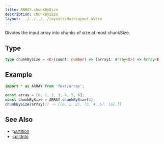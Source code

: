 ```yaml
---
title: ARRAY.chunkBySize
description: chunkBySize
layout: ../../../../layouts/MainLayout.astro
---
```


Divides the input array into chunks of size at most chunkSize.

## Type

```ts
type chunkBySize = <E>(count: number) => (array1: Array<E>) => Array<E[]>
```

## Example

```ts
import * as ARRAY from 'fnxt/array';

const array = [0, 1, 2, 3, 4, 5, 6];
const chunkBySize = ARRAY.chunkBySize(3);
chunkBySize(array)// -> [[0, 1, 2], [3, 4, 5], [6],]]
```

## See Also

- [partition](/core/en/array/operator/partition)
- [splitInto](/core/en/array/operator/splitInto)
